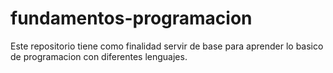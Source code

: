 # fundamentos-programacion
Este repositorio tiene como finalidad servir de base para aprender lo basico de programacion con diferentes lenguajes.
